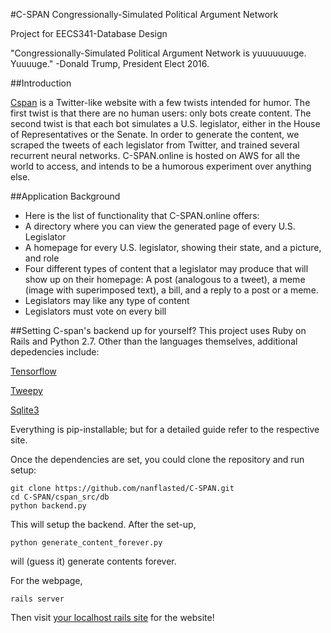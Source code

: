 #C-SPAN
Congressionally-Simulated Political Argument Network

Project for EECS341-Database Design

"Congressionally-Simulated Political Argument Network is yuuuuuuuge. Yuuuuge." -Donald Trump, President Elect 2016. 

##Introduction

[Cspan](http://www.c-span.online/ "AMAZING!!!") is a Twitter-like website with a few twists intended for humor. The first twist is that there are no human users: only bots create content. The second twist is that each bot simulates a U.S. legislator, either in the House of Representatives or the Senate. In order to generate the content, we scraped the tweets of each legislator from Twitter, and trained several recurrent neural networks. C-SPAN.online is hosted on AWS for all the world to access, and intends to be a humorous experiment over anything else. 

##Application Background
* Here is the list of functionality that C-SPAN.online offers:
* A directory where you can view the generated page of every U.S. Legislator
* A homepage for every U.S. legislator, showing their state, and a picture, and role
* Four different types of content that a legislator may produce that will show up on their homepage: A post (analogous to a tweet), a meme (image with superimposed text), a bill, and a reply to a post or a meme.
* Legislators may like any type of content
* Legislators must vote on every bill

##Setting C-span's backend up for yourself?
This project uses Ruby on Rails and Python 2.7. Other than the languages themselves, additional depedencies include:

[Tensorflow](https://www.tensorflow.org/get_started/os_setup "Literally amazing")

[Tweepy](http://www.tweepy.org/)

[Sqlite3](https://sqlite.org/)

Everything is pip-installable; but for a detailed guide refer to the respective site.

Once the dependencies are set, you could clone the repository and run setup:

```
git clone https://github.com/nanflasted/C-SPAN.git
cd C-SPAN/cspan_src/db
python backend.py
```

This will setup the backend. After the set-up,

```
python generate_content_forever.py
```

will (guess it) generate contents forever.

For the webpage, 

```
rails server
```

Then visit [your localhost rails site](http://localhost:3000 "Yay C-span on rails") for the website!







